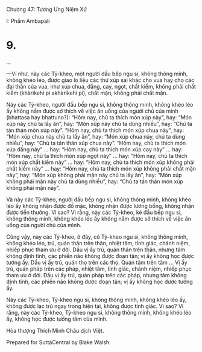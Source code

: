  

Chương 47: Tương Ưng Niệm Xứ

I: Phẩm Ambapāli

# 9.

…

—Ví như, này các Tỷ-kheo, một người đầu bếp ngu si, không thông minh, không khéo léo, được giao lo liệu các thứ xúp sai khác cho vua hay cho các đại thần của vua, như xúp chua, đắng, cay, ngọt, chất kiềm, không phải chất kiềm (khàrikehi pi akhàrikehi pi), chất mặn, không phải chất mặn.

Này các Tỷ-kheo, người đầu bếp ngu si, không thông minh, không khéo léo ấy không nắm được sở thích về việc ăn uống của người chủ của mình (bhattasa hay bhattuno?): “Hôm nay, chủ ta thích món xúp này”, hay: “Món xúp này chủ ta lấy ăn”, hay: “Món xúp này chủ ta dùng nhiều”, hay: “Chủ ta tán thán món xúp này”. “Hôm nay, chủ ta thích món xúp chua này”, hay: “Món xúp chua này chủ ta lấy ăn”, hay: “Món xúp chua này, chủ ta dùng nhiều”, hay: “Chủ ta tán thán xúp chua này”. “Hôm nay, chủ ta thích món xúp đắng này” … hay: “Hôm nay, chủ ta thích món xúp cay này” … hay: “Hôm nay, chủ ta thích món xúp ngọt này” … hay: “Hôm nay, chủ ta thích món xúp chất kiềm này” … hay: “Hôm nay, chủ ta thích món xúp không phải chất kiềm này” … hay: “Hôm nay, chủ ta thích món xúp không phải chất mặn này”, hay: “Món xúp không phải mặn này chủ ta lấy ăn”, hay: “Món xúp không phải mặn này chủ ta dùng nhiều”, hay: “Chủ ta tán thán món xúp không phải mặn này”.

Và này các Tỷ-kheo, người đầu bếp ngu si, không thông minh, không khéo léo ấy không nhận được đồ mặc, không nhận được lương bổng, không nhận được tiền thưởng. Vì sao? Vì rằng, này các Tỷ-kheo, kẻ đầu bếp ngu si, không thông minh, không khéo léo ấy không nắm được sở thích về việc ăn uống của người chủ của mình.

Cũng vậy, này các Tỷ-kheo, ở đây, có Tỷ-kheo ngu si, không thông minh, không khéo léo, trú, quán thân trên thân, nhiệt tâm, tỉnh giác, chánh niệm, nhiếp phục tham ưu ở đời. Dầu vị ấy trú, quán thân trên thân, nhưng tâm không định tĩnh, các phiền não không được đoạn tận; vị ấy không học được tướng ấy. Dầu vị ấy trú, quán thọ trên các thọ. Quán tâm trên tâm … Vị ấy trú, quán pháp trên các pháp, nhiệt tâm, tỉnh giác, chánh niệm, nhiếp phục tham ưu ở đời. Dầu vị ấy trú, quán pháp trên các pháp, nhưng tâm không định tĩnh, các phiền não không được đoạn tận; vị ấy không học được tướng ấy.

Này các Tỷ-kheo, Tỷ-kheo ngu si, không thông minh, không khéo léo ấy, không được lạc trú ngay trong hiện tại, không được tỉnh giác. Vì sao? Vì rằng, này các Tỷ-kheo, Tỷ-kheo ngu si, không thông minh, không khéo léo ấy, không học được tướng tâm của mình.

Hòa thượng Thích Minh Châu dịch Việt.

Prepared for SuttaCentral by Blake Walsh.